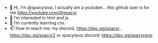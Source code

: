 - 👋 Hi, I’m @spacyrpvp, I actually am a youtuber... this github user is for me https://youtube.com/@spacyr
- 👀 I’m interested in html and js.
- 🌱 I’m currently learning css.
- 📫 How to reach me: my discord, https://dsc.gg/spacyr , https://dsc.gg/spacyr2 or spacyrpvp discord: https://dsc.gg/spacyrpvp. 

<!---
spacyrpvp/spacyrpvp is a ✨ special ✨ repository because its `README.md` (this file) appears on your GitHub profile.
You can click the Preview link to take a look at your changes.
--->

